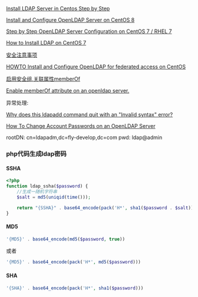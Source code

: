 [Install LDAP Server in Centos Step by Step](https://www.unixmen.com/install-ldap-server-in-centos-step-by-step/)

[Install and Configure OpenLDAP Server on CentOS 8](https://computingforgeeks.com/install-configure-openldap-server-centos/)

[Step by Step OpenLDAP Server Configuration on CentOS 7 / RHEL 7](https://www.itzgeek.com/how-tos/linux/centos-how-tos/step-step-openldap-server-configuration-centos-7-rhel-7.html)

[How to Install LDAP on CentOS 7](https://linuxhostsupport.com/blog/how-to-install-ldap-on-centos-7/)

[安全注意事项](https://www.openldap.org/doc/admin24/security.html)

[HOWTO Install and Configure OpenLDAP for federated access on CentOS](https://github.com/ConsortiumGARR/idem-tutorials/blob/master/idem-fedops/miscellaneous/HOWTO%20Install%20and%20Configure%20OpenLDAP%20for%20federated%20access-CentOS.md)

[启用安全组,关联属性memberOf](https://kifarunix.com/how-to-create-openldap-member-groups/)

[Enable memberOf attribute on an openldap server.](https://gist.github.com/dnozay/511968813c070b07bc85)

异常处理:

[Why does this ldapadd command quit with an "Invalid syntax" error?](https://serverfault.com/questions/531495/why-does-this-ldapadd-command-quit-with-an-invalid-syntax-error)

[How To Change Account Passwords on an OpenLDAP Server](https://www.digitalocean.com/community/tutorials/how-to-change-account-passwords-on-an-openldap-server)


rootDN: cn=ldapadm,dc=fly-develop,dc=com
pwd: ldap@admin


### php代码生成ldap密码

#### SSHA
```php 
<?php
function ldap_ssha($password) {
    //生成一随机字符串
    $salt = md5(uniqid(time()));

    return "{SSHA}" . base64_encode(pack('H*', sha1($password . $salt)) . $salt);
}
```

#### MD5
```php
'{MD5}' . base64_encode(md5($password, true))
```
或者
```php
'{MD5}' . base64_encode(pack('H*', md5($password)))
```

#### SHA
```php
'{SHA}' . base64_encode(pack('H*', sha1($password))) 
```

